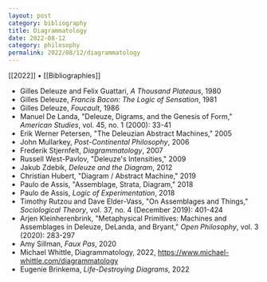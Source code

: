 ```yaml
---
layout: post
category: bibliography
title: Diagrammatology
date: 2022-08-12
category: philosophy
permalink: 2022/08/12/diagrammatology
---
```


[[2022]] • [[Bibliographies]]

* Gilles Deleuze and Felix Guattari, *A Thousand Plateaus*, 1980
* Gilles Deleuze, *Francis Bacon: The Logic of Sensation*, 1981
* Gilles Deleuze, *Foucault*, 1986
* Manuel De Landa, "Deleuze, Digrams, and the Genesis of Form," *American Studies*, vol. 45, no. 1 (2000): 33-41
* Erik Werner Petersen, "The Deleuzian Abstract Machines," 2005
* John Mullarkey, *Post-Continental Philosophy*, 2006
* Frederik Stjernfelt, *Diagrammatology*, 2007
* Russell West-Pavlov, "Deleuze's Intensities," 2009
* Jakub Zdebik, *Deleuze and the Diagram*, 2012
* Christian Hubert, "Diagram / Abstract Machine," 2019
* Paulo de Assis, "Assemblage, Strata, Diagram," 2018
* Paulo de Assis, *Logic of Experimentation*, 2018
* Timothy Rutzou and Dave Elder-Vass, "On Assemblages and Things," *Sociological Theory*, vol. 37, no. 4 (December 2019): 401-424
* Arjen Kleinherenbrink, "Metaphysical Primitives: Machines and Assemblages in Deleuze, DeLanda, and Bryant," *Open Philosophy*, vol. 3 (2020): 283-297
* Amy Sillman, *Faux Pas*, 2020
* Michael Whittle, Diagrammatology, 2022, <https://www.michael-whittle.com/diagrammatology>
* Eugenie Brinkema, *Life-Destroying Diagrams*, 2022

